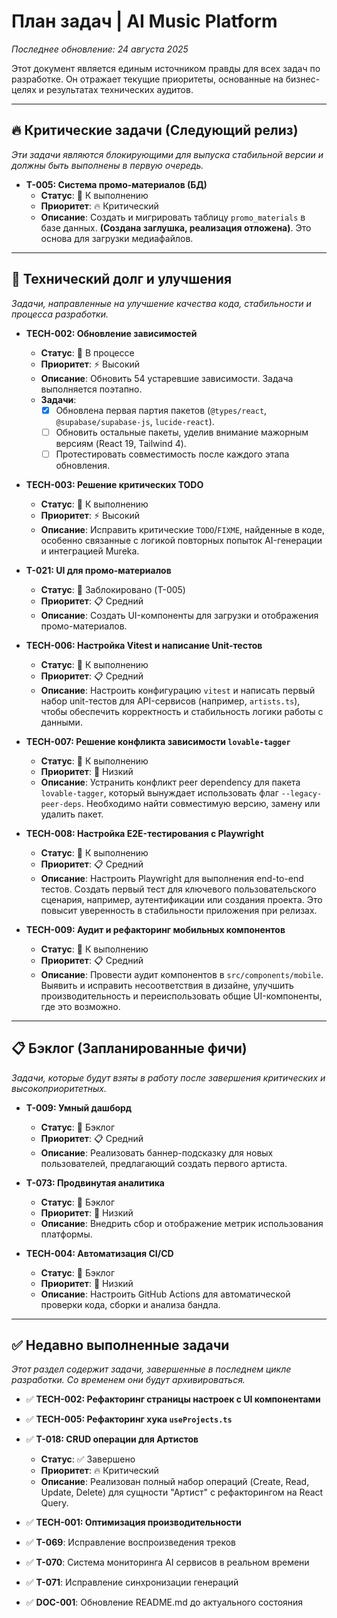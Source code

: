 # План задач | AI Music Platform
*Последнее обновление: 24 августа 2025*

Этот документ является единым источником правды для всех задач по разработке. Он отражает текущие приоритеты, основанные на бизнес-целях и результатах технических аудитов.

---

## 🔥 Критические задачи (Следующий релиз)
*Эти задачи являются блокирующими для выпуска стабильной версии и должны быть выполнены в первую очередь.*

- **T-005: Система промо-материалов (БД)**
  - **Статус**: 🚧 К выполнению
  - **Приоритет**: 🔥 Критический
  - **Описание**: Создать и мигрировать таблицу `promo_materials` в базе данных. **(Создана заглушка, реализация отложена)**. Это основа для загрузки медиафайлов.

---

## 🚀 Технический долг и улучшения
*Задачи, направленные на улучшение качества кода, стабильности и процесса разработки.*

- **TECH-002: Обновление зависимостей**
  - **Статус**: 🚧 В процессе
  - **Приоритет**: ⚡️ Высокий
  - **Описание**: Обновить 54 устаревшие зависимости. Задача выполняется поэтапно.
  - **Задачи**:
    - [x] Обновлена первая партия пакетов (`@types/react`, `@supabase/supabase-js`, `lucide-react`).
    - [ ] Обновить остальные пакеты, уделив внимание мажорным версиям (React 19, Tailwind 4).
    - [ ] Протестировать совместимость после каждого этапа обновления.

- **TECH-003: Решение критических TODO**
  - **Статус**: 🚧 К выполнению
  - **Приоритет**: ⚡️ Высокий
  - **Описание**: Исправить критические `TODO`/`FIXME`, найденные в коде, особенно связанные с логикой повторных попыток AI-генерации и интеграцией Mureka.

- **T-021: UI для промо-материалов**
  - **Статус**: 🚧 Заблокировано (T-005)
  - **Приоритет**: 📋 Средний
  - **Описание**: Создать UI-компоненты для загрузки и отображения промо-материалов.

- **TECH-006: Настройка Vitest и написание Unit-тестов**
  - **Статус**: 🚧 К выполнению
  - **Приоритет**: 📋 Средний
  - **Описание**: Настроить конфигурацию `vitest` и написать первый набор unit-тестов для API-сервисов (например, `artists.ts`), чтобы обеспечить корректность и стабильность логики работы с данными.

- **TECH-007: Решение конфликта зависимости `lovable-tagger`**
  - **Статус**: 🚧 К выполнению
  - **Приоритет**: 🔽 Низкий
  - **Описание**: Устранить конфликт peer dependency для пакета `lovable-tagger`, который вынуждает использовать флаг `--legacy-peer-deps`. Необходимо найти совместимую версию, замену или удалить пакет.

- **TECH-008: Настройка E2E-тестирования с Playwright**
  - **Статус**: 🚧 К выполнению
  - **Приоритет**: 📋 Средний
  - **Описание**: Настроить Playwright для выполнения end-to-end тестов. Создать первый тест для ключевого пользовательского сценария, например, аутентификации или создания проекта. Это повысит уверенность в стабильности приложения при релизах.

- **TECH-009: Аудит и рефакторинг мобильных компонентов**
  - **Статус**: 🚧 К выполнению
  - **Приоритет**: 📋 Средний
  - **Описание**: Провести аудит компонентов в `src/components/mobile`. Выявить и исправить несоответствия в дизайне, улучшить производительность и переиспользовать общие UI-компоненты, где это возможно.

---

## 📋 Бэклог (Запланированные фичи)
*Задачи, которые будут взяты в работу после завершения критических и высокоприоритетных.*

- **T-009: Умный дашборд**
  - **Статус**: 🧊 Бэклог
  - **Приоритет**: 📋 Средний
  - **Описание**: Реализовать баннер-подсказку для новых пользователей, предлагающий создать первого артиста.

- **T-073: Продвинутая аналитика**
  - **Статус**: 🧊 Бэклог
  - **Приоритет**: 🔽 Низкий
  - **Описание**: Внедрить сбор и отображение метрик использования платформы.

- **TECH-004: Автоматизация CI/CD**
  - **Статус**: 🧊 Бэклог
  - **Приоритет**: 🔽 Низкий
  - **Описание**: Настроить GitHub Actions для автоматической проверки кода, сборки и анализа бандла.

---
## ✅ Недавно выполненные задачи
*Этот раздел содержит задачи, завершенные в последнем цикле разработки. Со временем они будут архивироваться.*

- ✅ **TECH-002: Рефакторинг страницы настроек с UI компонентами**
- ✅ **TECH-005: Рефакторинг хука `useProjects.ts`**
- ✅ **T-018: CRUD операции для Артистов**
  - **Статус**: ✅ Завершено
  - **Приоритет**: 🔥 Критический
  - **Описание**: Реализован полный набор операций (Create, Read, Update, Delete) для сущности "Артист" с рефакторингом на React Query.

- ✅ **TECH-001: Оптимизация производительности**
- ✅ **T-069**: Исправление воспроизведения треков
- ✅ **T-070**: Система мониторинга AI сервисов в реальном времени
- ✅ **T-071**: Исправление синхронизации генераций
- ✅ **DOC-001**: Обновление README.md до актуального состояния